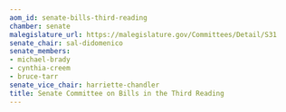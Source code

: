 ```yaml
---
aom_id: senate-bills-third-reading
chamber: senate
malegislature_url: https://malegislature.gov/Committees/Detail/S31
senate_chair: sal-didomenico
senate_members:
- michael-brady
- cynthia-creem
- bruce-tarr
senate_vice_chair: harriette-chandler
title: Senate Committee on Bills in the Third Reading
---
```

